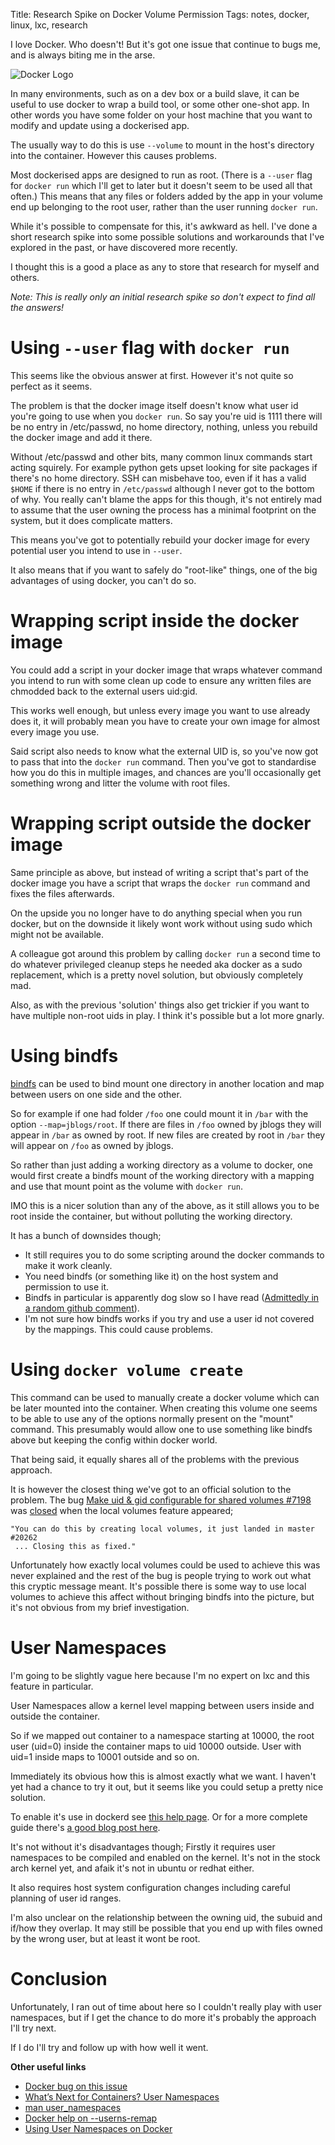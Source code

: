 Title: Research Spike on Docker Volume Permission
Tags: notes, docker, linux, lxc, research

I love Docker. Who doesn't! But it's got one issue that continue to bugs me, and
is always biting me in the arse. 

![Docker Logo]({filename}/images/docker.svg)

In many environments, such as on a dev box or a build slave, it can be useful to
use docker to wrap a build tool, or some other one-shot app.
In other words you have some folder on your host machine that you want to modify
and update using a dockerised app.

The usually way to do this is use `--volume` to mount in the host's directory
into the container. However this causes problems.

Most dockerised apps are designed to run as root.
(There is a `--user` flag for `docker run` which I'll get to later but it
doesn't seem to be used all that often.)
This means that any files or folders added by the app in your volume end up
belonging to the root user, rather than the user running `docker run`. 

While it's possible to compensate for this, it's awkward as hell.
I've done a short research spike into some possible solutions and workarounds
that I've explored in the past, or have discovered more recently.

I thought this is a good a place as any to store that research for myself and
others.

*Note: This is really only an initial research spike so don't expect to find
all the answers!*

Using `--user` flag with `docker run`
=====================================
This seems like the obvious answer at first. However it's not quite so perfect
as it seems.

The problem is that the docker image itself doesn't know what user id you're
going to use when you `docker run`. So say you're uid is 1111 there will be no
entry in /etc/passwd, no home directory, nothing, unless you rebuild the docker
image and add it there. 

Without /etc/passwd and other bits, many common linux commands start acting
squirely. For example python gets upset looking for site packages if there's no
home directory. 
SSH can misbehave too, even if it has a valid `$HOME` if there is no entry in 
`/etc/passwd` although I never got to the bottom of why. 
You really can't blame the apps for this though, it's not entirely mad to assume
that the user owning the process has a minimal footprint on the system, but it
does complicate matters.

This means you've got to potentially rebuild your docker image for every
potential user you intend to use in `--user`.

It also means that if you want to safely do "root-like" things, one of the big
advantages of using docker, you can't do so.

Wrapping script inside the docker image
=======================================
You could add a script in your docker image that wraps whatever command you
intend to run with some clean up code to ensure any written files are chmodded
back to the external users uid:gid. 

This works well enough, but unless every image you want to use already does it,
it will probably mean you have to create your own image for almost every image
you use.

Said script also needs to know what the external UID is, so you've now got to
pass that into the `docker run` command.
Then you've got to standardise how you do this in multiple images, and chances
are you'll occasionally get something wrong and litter the volume with root
files.

Wrapping script outside the docker image
========================================
Same principle as above, but instead of writing a script that's part of the
docker image you have a script that wraps the `docker run` command and fixes the
files afterwards.

On the upside you no longer have to do anything special when you run docker, but
on the downside it likely wont work without using sudo which might not be
available.

A colleague got around this problem by calling `docker run` a second time to do
whatever privileged cleanup steps he needed aka docker as a sudo replacement, 
which is a pretty novel solution, but obviously completely mad.

Also, as with the previous 'solution' things also get trickier if you want to
have multiple non-root uids in play. I think it's possible but a lot more
gnarly.

Using bindfs
============
[bindfs](http://bindfs.org/docs/bindfs.1.html) can be used to bind mount one
directory in another location and map between users on one side and the other.

So for example if one had folder `/foo` one could mount it in `/bar` with the
option `--map=jblogs/root`.
If there are files in `/foo` owned by jblogs they will appear in `/bar` as owned
by root. If new files are created by root in `/bar` they will appear on `/foo`
as owned by jblogs.

So rather than just adding a working directory as a volume to docker, one would
first create a bindfs mount of the working directory with a mapping and use that
mount point as the volume with `docker run`. 

IMO this is a nicer solution than any of the above, as it still allows you to be
root inside the container, but without polluting the working directory.

It has a bunch of downsides though;
* It still requires you to do some scripting around the docker
  commands to make it work cleanly. 
* You need bindfs (or something like it) on the host system and permission to
  use it.
* Bindfs in particular is apparently dog slow so I have read
  ([Admittedly in a random github comment](https://github.com/docker/docker/issues/7198#issuecomment-71644946)).
* I'm not sure how bindfs works if you try and use a user id not covered by the
  mappings. This could cause problems.

Using `docker volume create`
==============================
This command can be used to manually create a docker volume which can be later
mounted into the container. 
When creating this volume one seems to be able to use any of the options
normally present on the "mount" command. 
This presumably would allow one to use something like bindfs above but keeping
the config within docker world. 

That being said, it equally shares all of the problems with the previous 
approach.

It is however the closest thing we've got to an official solution to the
problem.
The bug
[Make uid & gid configurable for shared volumes #7198](https://github.com/docker/docker/issues/7198)
was [closed](https://github.com/docker/docker/issues/7198#issuecomment-191990887)
when the local volumes feature appeared;

    "You can do this by creating local volumes, it just landed in master #20262
     ... Closing this as fixed."


Unfortunately how exactly local volumes could be used to achieve this was never
explained and the rest of the bug is people trying to work out what this cryptic
message meant. 
It's possible there is some way to use local volumes to achieve this affect
without bringing bindfs into the picture, but it's not obvious from my brief
investigation.

User Namespaces
===============
I'm going to be slightly vague here because I'm no expert on lxc and this
feature in particular.

User Namespaces allow a kernel level mapping between users inside and outside
the container. 

So if we mapped out container to a namespace starting at 10000, the root user
(uid=0) inside the container maps to uid 10000 outside. User with uid=1 inside
maps to 10001 outside and so on.

Immediately its obvious how this is almost exactly what we want.
I haven't yet had a chance to try it out, but it seems like you could setup a
pretty nice solution.

To enable it's use in dockerd see
[this help page](https://docs.docker.com/engine/reference/commandline/dockerd/#/starting-the-daemon-with-user-namespaces-enabled).
Or for a more complete guide there's
[a good blog post here](https://coderwall.com/p/s_ydlq/using-user-namespaces-on-docker).

It's not without it's disadvantages though;
Firstly it requires user namespaces to be compiled and enabled on the kernel.
It's not in the stock arch kernel yet, and afaik it's not in ubuntu or redhat
either. 

It also requires host system configuration changes including careful planning of
user id ranges. 

I'm also unclear on the relationship between the owning uid, the subuid and
if/how they overlap.
It may still be possible that you end up with files owned by the wrong user, but
at least it wont be root. 


Conclusion
==========
Unfortunately, I ran out of time about here so I couldn't really play with user
namespaces, but if I get the chance to do more it's probably the approach I'll
try next.

If I do I'll try and follow up with how well it went. 


**Other useful links**

* [Docker bug on this issue](https://github.com/docker/docker/issues/7198)
* [What’s Next for Containers? User Namespaces](http://rhelblog.redhat.com/2015/07/07/whats-next-for-containers-user-namespaces/)
* [man user_namespaces](http://man7.org/linux/man-pages/man7/user_namespaces.7.html)
* [Docker help on --userns-remap](https://docs.docker.com/engine/reference/commandline/dockerd/#/starting-the-daemon-with-user-namespaces-enabled)
* [Using User Namespaces on Docker](https://coderwall.com/p/s_ydlq/using-user-namespaces-on-docker)
